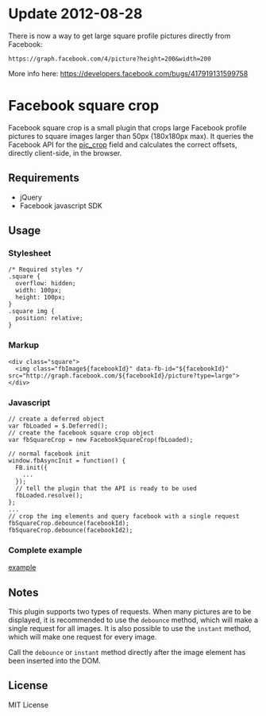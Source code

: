 # Update 2012-08-28
There is now a way to get large square profile pictures directly from Facebook:

    https://graph.facebook.com/4/picture?height=200&width=200
    
More info here: https://developers.facebook.com/bugs/417919131599758

# Facebook square crop

Facebook square crop is a small plugin that crops large Facebook profile pictures to square images larger than 50px (180x180px max). It queries the Facebook API for the [pic_crop](https://developers.facebook.com/docs/reference/fql/profile/pic_crop) field and calculates the correct offsets, directly client-side, in the browser.

## Requirements
* jQuery
* Facebook javascript SDK

## Usage
### Stylesheet

    /* Required styles */
    .square {
      overflow: hidden;
      width: 100px;
      height: 100px;
    }
    .square img {
      position: relative;
    }


### Markup

    <div class="square">
      <img class="fbImage${facebookId}" data-fb-id="${facebookId}" src="http://graph.facebook.com/${facebookId}/picture?type=large">
    </div>


### Javascript

    // create a deferred object
    var fbLoaded = $.Deferred();
    // create the facebook square crop object
    var fbSquareCrop = new FacebookSquareCrop(fbLoaded);

    // normal facebook init
    window.fbAsyncInit = function() {
      FB.init({
        ...
      });
      // tell the plugin that the API is ready to be used
      fbLoaded.resolve();
    };
    ...
    // crop the img elements and query facebook with a single request
    fbSquareCrop.debounce(facebookId);
    fbSquareCrop.debounce(facebookId2);

### Complete example
[example](http://tripdin.github.com/facebook-square-crop)

## Notes
This plugin supports two types of requests. When many pictures are to be displayed, it is recommended to use the `debounce` method, which will make a single request for all images. It is also possible to use the `instant` method, which will make one request for every image.

Call the `debounce` or `instant` method directly after the image element has been inserted into the DOM.

## License
MIT License
